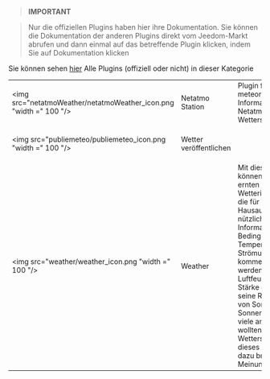 
>**IMPORTANT**

>Nur die offiziellen Plugins haben hier ihre Dokumentation. Sie können die Dokumentation der anderen Plugins direkt vom Jeedom-Markt abrufen und dann einmal auf das betreffende Plugin klicken, indem Sie auf Dokumentation klicken


Sie können sehen [hier](https://market.jeedom.com/index.php?v=d&p=market&type=plugin&categorie=weather) Alle Plugins (offiziell oder nicht) in dieser Kategorie

| | | | |
|--- | --- | --- | ---|
|<img src="netatmoWeather/netatmoWeather_icon.png "width =" 100 "/>|Netatmo Station|Plugin für meteorologische Informationen von Netatmo-Wetterstationen|[Dokumentation](netatmoWetter / index.md) - [Markt](https://market.jeedom.com/index.php?v = d & p = market_display & id = 133)|
|<img src="publiemeteo/publiemeteo_icon.png "width =" 100 "/>|Wetter veröffentlichen||[Dokumentation](publiemeteo / index.md) - [Markt](https://market.jeedom.com/index.php?v = d & p = market_display & id = 2318)|
|<img src="weather/weather_icon.png "width =" 100 "/>|Weather|Mit diesem Plugin können Sie über Yahoo ernten ! Wetter. Alle Wetterinformationen, die für Ihr Hausautomationssystem nützlich sind. Wir finden Informationen wie Bedingungen, Temperaturen, Strömung und kommende Tage. Sie werden auch die Luftfeuchtigkeit, die Stärke des Windes und seine Richtung, die Zeit von Sonnenaufgang und Sonnenuntergang und viele andere haben. Sie wollten eine Wetterstation kaufen, dieses Plugin kann Sie dazu bringen, Ihre Meinung zu ändern.|[Dokumentation](Wetter / Index.md) - [Markt](https://market.jeedom.com/index.php?v = d & p = market_display & id = 7)|
